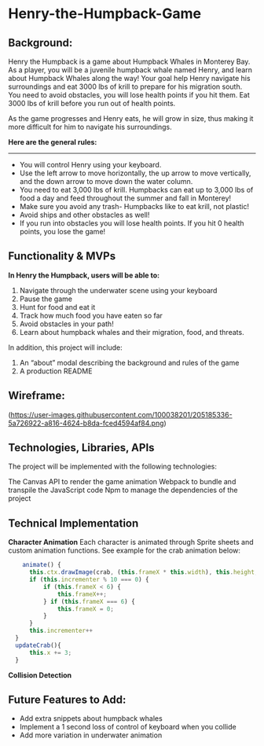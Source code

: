 # Henry-the-Humpback-Game

## Background:

Henry the Humpback is a game about Humpback Whales in Monterey Bay. As a player, you will be a juvenile humpback whale named Henry, and learn about Humpback Whales along the way! Your goal help Henry navigate his surroundings and eat 3000 lbs of krill to prepare for his migration south. You need to avoid obstacles, you will lose health points if you hit them. Eat 3000 lbs of krill before you run out of health points.

As the game progresses and Henry eats, he will grow in size, thus making it more difficult for him to navigate his surroundings. 


**Here are the general rules:**
***
* You will control Henry using your keyboard. 
* Use the left arrow to move horizontally, the up arrow to move vertically, and the down arrow to move down the water column.
* You need to eat 3,000 lbs of krill. Humpbacks can eat up to 3,000 lbs of food a day and feed throughout the summer and fall in Monterey!
* Make sure you avoid any trash- Humpbacks like to eat krill, not plastic!
* Avoid ships and other obstacles as well!
* If you run into obstacles you will lose health points. If you hit 0 health points, you lose the game!
 
## Functionality & MVPs 

**In Henry the Humpback, users will be able to:**

1. Navigate through the underwater scene using your keyboard
2. Pause the game
3. Hunt for food and eat it
4. Track how much food you have eaten so far
5. Avoid obstacles in your path!
6. Learn about humpback whales and their migration, food, and threats.


In addition, this project will include:

1. An “about” modal describing the background and rules of the game
2. A production README

## Wireframe:

(https://user-images.githubusercontent.com/100038201/205185336-5a726922-a816-4624-b8da-fced4594af84.png)

 
## Technologies, Libraries, APIs

The project will be implemented with the following technologies:

The Canvas API to render the game animation
Webpack to bundle and transpile the JavaScript code
Npm to manage the dependencies of the project

## Technical Implementation 

**Character Animation**
  Each character is animated through Sprite sheets and custom animation functions. See example for the crab animation below: 

  ```javascript
      animate() {
        this.ctx.drawImage(crab, (this.frameX * this.width), this.height, this.width, this.height, this.x, this.y, this.width/2, this.height/2);
        if (this.incrementer % 10 === 0) {
            if (this.frameX < 6) {
                this.frameX++;
            } if (this.frameX === 6) {
                this.frameX = 0;
            }
        }
        this.incrementer++
    }
    updateCrab(){
        this.x += 3;
    }
  ```


**Collision Detection**

## Future Features to Add:
* Add extra snippets about humpback whales
* Implement a 1 second loss of control of keyboard when you collide
* Add more variation in underwater animation
